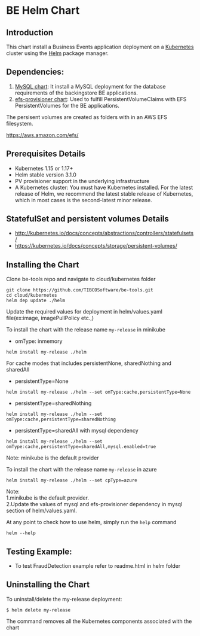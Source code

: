 # BE Helm Chart

## Introduction

This chart install a Business Events application deployment on a [Kubernetes](http://kubernetes.io) cluster using the [Helm](https://helm.sh) package manager.

## Dependencies:

1. [MySQL chart](https://github.com/kubernetes/charts/tree/master/stable/mysql): It install a MySQL deployment for the database requirements of the backingstore BE applications. 
2. [efs-provisioner chart](https://github.com/helm/charts/tree/master/stable/efs-provisioner): Used to fulfill PersistentVolumeClaims with EFS PersistentVolumes for the BE applications.

The persisent volumes are created as folders with in an AWS EFS filesystem.

https://aws.amazon.com/efs/

## Prerequisites Details

* Kubernetes 1.15 or 1.17+
* Helm stable version 3.1.0
* PV provisioner support in the underlying infrastructure
* A Kubernetes cluster: You must have Kubernetes installed. For the latest release of Helm, we recommend the latest stable release of Kubernetes, which in most cases is the second-latest minor release. 

## StatefulSet and persistent volumes Details

* http://kubernetes.io/docs/concepts/abstractions/controllers/statefulsets/
* https://kubernetes.io/docs/concepts/storage/persistent-volumes/

## Installing the Chart

Clone be-tools repo and navigate to cloud/kubernetes folder

```
git clone https://github.com/TIBCOSoftware/be-tools.git
cd cloud/kubernetes
helm dep update ./helm
```

Update the required values for deployment in helm/values.yaml file(ex:image, imagePullPolicy etc.,)

To install the chart with the release name `my-release` in minikube

* omType: inmemory 

```
helm install my-release ./helm
```

For cache modes that includes persistentNone, sharedNothing and sharedAll
* persistentType=None
```
helm install my-release ./helm --set omType:cache,persistentType=None
```

* persistentType=sharedNothing
```
helm install my-release ./helm --set omType:cache,persistentType=sharedNothing
```

* persistentType=sharedAll with mysql dependency
```
helm install my-release ./helm --set omType:cache,persistentType=sharedAll,mysql.enabled=true
```

Note: minikube is the default provider

To install the chart with the release name `my-release` in azure

```
helm install my-release ./helm --set cpType=azure
```

Note:<br> 
1.minikube is the default provider.<br> 
2.Update the values of mysql and efs-provisioner dependency in mysql section of helm/values.yaml.<br>


At any point to check how to use helm, simply run the `help` command
```
helm --help
```

## Testing Example:

* To test FraudDetection example refer to readme.html in helm folder

## Uninstalling the Chart

To uninstall/delete the my-release deployment:

```
$ helm delete my-release
```

The command removes all the Kubernetes components associated with the chart